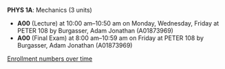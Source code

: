 **PHYS 1A**: Mechanics (3 units)

- **A00** (Lecture) at 10:00 am–10:50 am on Monday, Wednesday, Friday at PETER 108 by Burgasser, Adam Jonathan (A01873969)
- **A00** (Final Exam) at 8:00 am–10:59 am on Friday at PETER 108 by Burgasser, Adam Jonathan (A01873969)

[Enrollment numbers over time](./PHYS1A.tsv)

